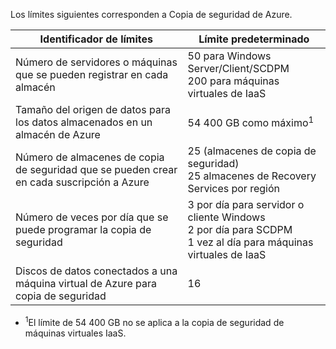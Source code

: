 Los límites siguientes corresponden a Copia de seguridad de Azure.

| Identificador de límites | Límite predeterminado |
| --- | --- |
| Número de servidores o máquinas que se pueden registrar en cada almacén |50 para Windows Server/Client/SCDPM  <br/> 200 para máquinas virtuales de IaaS |
| Tamaño del origen de datos para los datos almacenados en un almacén de Azure |54 400 GB como máximo<sup>1</sup> |
| Número de almacenes de copia de seguridad que se pueden crear en cada suscripción a Azure |25 (almacenes de copia de seguridad) <br/> 25 almacenes de Recovery Services por región |
| Número de veces por día que se puede programar la copia de seguridad |3 por día para servidor o cliente Windows  <br/> 2 por día para SCDPM <br/> 1 vez al día para máquinas virtuales de IaaS |
| Discos de datos conectados a una máquina virtual de Azure para copia de seguridad |16 |

* <sup>1</sup>El límite de 54 400 GB no se aplica a la copia de seguridad de máquinas virtuales IaaS.


